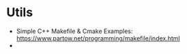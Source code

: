 # Utils


* Simple C++ Makefile & Cmake Examples: https://www.partow.net/programming/makefile/index.html
* 
